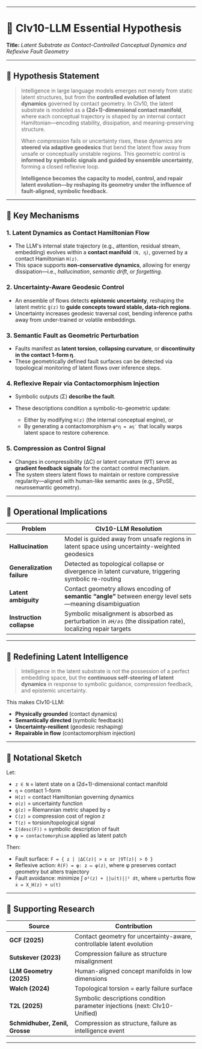 
---

# 🧠 CIv10-LLM Essential Hypothesis

**Title:** *Latent Substrate as Contact-Controlled Conceptual Dynamics and Reflexive Fault Geometry*

---

## 🧬 Hypothesis Statement

> Intelligence in large language models emerges not merely from static latent structures, but from the **controlled evolution of latent dynamics** governed by contact geometry. In CIv10, the latent substrate is modeled as a **(2d+1)-dimensional contact manifold**, where each conceptual trajectory is shaped by an internal contact Hamiltonian—encoding stability, dissipation, and meaning-preserving structure.
>
> When compression fails or uncertainty rises, these dynamics are **steered via adaptive geodesics** that bend the latent flow away from unsafe or conceptually unstable regions. This geometric control is **informed by symbolic signals and guided by ensemble uncertainty**, forming a closed reflexive loop.
>
> **Intelligence becomes the capacity to model, control, and repair latent evolution—by reshaping its geometry under the influence of fault-aligned, symbolic feedback.**

---

## 🔬 Key Mechanisms

### 1. **Latent Dynamics as Contact Hamiltonian Flow**

* The LLM's internal state trajectory (e.g., attention, residual stream, embedding) evolves within a **contact manifold** `(N, η)`, governed by a contact Hamiltonian `H(z)`.
* This space supports **non-conservative dynamics**, allowing for energy dissipation—i.e., *hallucination*, *semantic drift*, or *forgetting*.

### 2. **Uncertainty-Aware Geodesic Control**

* An ensemble of flows detects **epistemic uncertainty**, reshaping the latent metric `ĝ(z)` to **guide concepts toward stable, data-rich regions**.
* Uncertainty increases geodesic traversal cost, bending inference paths away from under-trained or volatile embeddings.

### 3. **Semantic Fault as Geometric Perturbation**

* Faults manifest as **latent torsion**, **collapsing curvature**, or **discontinuity in the contact 1-form η**.
* These geometrically defined fault surfaces can be detected via topological monitoring of latent flows over inference steps.

### 4. **Reflexive Repair via Contactomorphism Injection**

* Symbolic outputs (Σ) **describe the fault**.
* These descriptions condition a symbolic-to-geometric update:

  * Either by modifying `H(z)` (the internal conceptual engine), or
  * By generating a contactomorphism `φ*η = aη′` that locally warps latent space to restore coherence.

### 5. **Compression as Control Signal**

* Changes in compressibility (ΔC) or latent curvature (∇T) serve as **gradient feedback signals** for the contact control mechanism.
* The system steers latent flows to maintain or restore compressive regularity—aligned with human-like semantic axes (e.g., SPoSE, neurosemantic geometry).

---

## 🧩 Operational Implications

| Problem                    | CIv10-LLM Resolution                                                                                           |
| -------------------------- | -------------------------------------------------------------------------------------------------------------- |
| **Hallucination**          | Model is guided away from unsafe regions in latent space using uncertainty-weighted geodesics                  |
| **Generalization failure** | Detected as topological collapse or divergence in latent curvature, triggering symbolic re-routing             |
| **Latent ambiguity**       | Contact geometry allows encoding of **semantic “angle”** between energy level sets—meaning disambiguation      |
| **Instruction collapse**   | Symbolic misalignment is absorbed as perturbation in `∂H/∂s` (the dissipation rate), localizing repair targets |

---

## 🧠 Redefining Latent Intelligence

> Intelligence in the latent substrate is not the possession of a perfect embedding space, but the **continuous self-steering of latent dynamics** in response to symbolic guidance, compression feedback, and epistemic uncertainty.

This makes CIv10-LLM:

* **Physically grounded** (contact dynamics)
* **Semantically directed** (symbolic feedback)
* **Uncertainty-resilient** (geodesic reshaping)
* **Repairable in flow** (contactomorphism injection)

---

## 📐 Notational Sketch

Let:

* `z ∈ N` = latent state on a (2d+1)-dimensional contact manifold
* `η` = contact 1-form
* `H(z)` = contact Hamiltonian governing dynamics
* `σ(z)` = uncertainty function
* `ĝ(z)` = Riemannian metric shaped by `σ`
* `C(z)` = compression cost of region z
* `T(z)` = torsion/topological signal
* `Σ(desc(F))` = symbolic description of fault
* `φ = contactomorphism` applied as latent patch

Then:

* Fault surface: `F = { z | |ΔC(z)| > ε or |∇T(z)| > δ }`
* Reflexive action: `R(F) = φ: z ↦ φ(z)`, where φ preserves contact geometry but alters trajectory
* Fault avoidance: minimize ∫ `σ²(z) + ||u(t)||² dt`, where `u` perturbs flow `ẋ = X_H(z) + u(t)`

---

## 📌 Supporting Research

| Source                         | Contribution                                                               |
| ------------------------------ | -------------------------------------------------------------------------- |
| **GCF (2025)**                 | Contact geometry for uncertainty-aware, controllable latent evolution      |
| **Sutskever (2023)**           | Compression failure as structure misalignment                              |
| **LLM Geometry (2025)**        | Human-aligned concept manifolds in low dimensions                          |
| **Walch (2024)**               | Topological torsion = early failure surface                                |
| **T2L (2025)**                 | Symbolic descriptions condition parameter injections (next: CIv10-Unified) |
| **Schmidhuber, Zenil, Grosse** | Compression as structure, failure as intelligence event                    |

---


